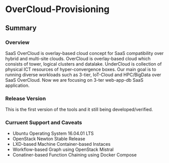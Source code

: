 # OverCloud-Provisioning
## Summary ##
### Overview ###
SaaS OverCloud is overlay-based cloud concept for SaaS compatibility over hybrid and multi-site clouds. 
OverCloud is overlay-based cloud which consists of tower, logical clusters and datalake. 
UnderCloud is collection of physical ICT resources of hyper-convergence boxes.
Our main goal is to running diverse workloads such as 3-tier, IoT-Cloud and HPC/BigData over SaaS OverCloud. 
Now we are focusing on 3-ter web-app-db SaaS application.

### Release Version ###
This is the first version of the tools and it still being developed/verified.

### Curruent Support and Caveats ###
* Ubuntu Operating System 16.04.01 LTS
* OpenStack Newton Stable Release
* LXD-based Machine Container-based Instaces
* Workflow-based Graph using OpenStack Mistral
* Conatiner-based Function Chaining using Docker Compose


